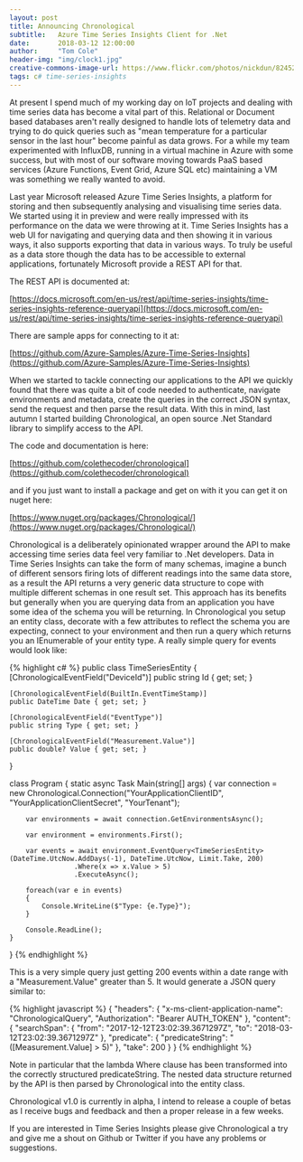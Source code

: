 ```yaml
---
layout: post
title: Announcing Chronological
subtitle:   Azure Time Series Insights Client for .Net
date:       2018-03-12 12:00:00
author:     "Tom Cole"
header-img: "img/clock1.jpg"
creative-commons-image-url: https://www.flickr.com/photos/nickdun/8245237743
tags: c# time-series-insights
---
```


At present I spend much of my working day on IoT projects and dealing with time series data has become a vital part of this. Relational or Document based databases aren't really designed to handle lots of telemetry data and trying to do quick queries such as "mean temperature for a particular sensor in the last hour" become painful as data grows. For a while my team experimented with InfluxDB, running in a virtual machine in Azure with some success, but with most of our software moving towards PaaS based services (Azure Functions, Event Grid, Azure SQL etc) maintaining a VM was something we really wanted to avoid. 

Last year Microsoft released Azure Time Series Insights, a platform for storing and then subsequently analysing and visualising time series data. We started using it in preview and were really impressed with its performance on the data we were throwing at it. Time Series Insights has a web UI for navigating and querying data and then showing it in various ways, it also supports exporting that data in various ways. To truly be useful as a data store though the data has to be accessible to external applications, fortunately Microsoft provide a REST API for that.

The REST API is documented at: 

[https://docs.microsoft.com/en-us/rest/api/time-series-insights/time-series-insights-reference-queryapi](https://docs.microsoft.com/en-us/rest/api/time-series-insights/time-series-insights-reference-queryapi)

There are sample apps for connecting to it at:

[https://github.com/Azure-Samples/Azure-Time-Series-Insights](https://github.com/Azure-Samples/Azure-Time-Series-Insights)

When we started to tackle connecting our applications to the API we quickly found that there was quite a bit of code needed to authenticate, navigate environments and metadata, create the queries in the correct JSON syntax, send the request and then parse the result data. With this in mind, last autumn I started building Chronological, an open source .Net Standard library to simplify access to the API.

The code and documentation is here:

[https://github.com/colethecoder/chronological](https://github.com/colethecoder/chronological)

and if you just want to install a package and get on with it you can get it on nuget here:

[https://www.nuget.org/packages/Chronological/](https://www.nuget.org/packages/Chronological/)

Chronological is a deliberately opinionated wrapper around the API to make accessing time series data feel very familiar to .Net developers. Data in Time Series Insights can take the form of many schemas, imagine a bunch of different sensors firing lots of different readings into the same data store, as a result the API returns a very generic data structure to cope with multiple different schemas in one result set. This approach has its benefits but generally when you are querying data from an application you have some idea of the schema you will be returning. In Chronological you setup an entity class, decorate with a few attributes to reflect the schema you are expecting, connect to your environment and then run a query which returns you an IEnumerable of your entity type. A really simple query for events would look like:

{% highlight c# %}
public class TimeSeriesEntity
{
    [ChronologicalEventField("DeviceId")]
    public string Id { get; set; }

    [ChronologicalEventField(BuiltIn.EventTimeStamp)]
    public DateTime Date { get; set; }

    [ChronologicalEventField("EventType")]
    public string Type { get; set; }

    [ChronologicalEventField("Measurement.Value")]
    public double? Value { get; set; }
}

class Program
{
    static async Task Main(string[] args)
    {
        var connection = new Chronological.Connection("YourApplicationClientID",
                        "YourApplicationClientSecret", "YourTenant");

        var environments = await connection.GetEnvironmentsAsync();

        var environment = environments.First();

        var events = await environment.EventQuery<TimeSeriesEntity>(DateTime.UtcNow.AddDays(-1), DateTime.UtcNow, Limit.Take, 200)
                    .Where(x => x.Value > 5)
                    .ExecuteAsync();

        foreach(var e in events)
        {
            Console.WriteLine($"Type: {e.Type}");            
        }

        Console.ReadLine();
    }
}
{% endhighlight %}

This is a very simple query just getting 200 events within a date range with a "Measurement.Value" greater than 5. It would generate a JSON query similar to:

{% highlight javascript %}
{
  "headers": {
    "x-ms-client-application-name": "ChronologicalQuery",
    "Authorization": "Bearer AUTH_TOKEN"
  },
  "content": {
    "searchSpan": {
      "from": "2017-12-12T23:02:39.3671297Z",
      "to": "2018-03-12T23:02:39.3671297Z"
    },
    "predicate": {
      "predicateString": "([Measurement.Value] > 5)"
    },
    "take": 200
  }
}
{% endhighlight %}

Note in particular that the lambda Where clause has been transformed into the correctly structured predicateString. The nested data structure returned by the API is then parsed by Chronological into the entity class.

Chronological v1.0 is currently in alpha, I intend to release a couple of betas as I receive bugs and feedback and then a proper release in a few weeks. 

If you are interested in Time Series Insights please give Chronological a try and give me a shout on Github or Twitter if you have any problems or suggestions.

